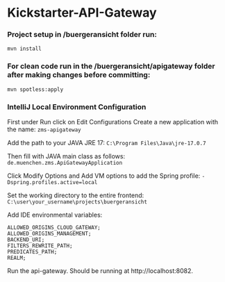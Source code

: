 # Kickstarter-API-Gateway

### Project setup in /buergeransicht folder run:
```
mvn install
```

### For clean code run in the /buergeransicht/apigateway folder after making changes before committing:

```
mvn spotless:apply
```


### IntelliJ Local Environment Configuration
First under Run click on Edit Configurations Create a new application with the name: ```zms-apigateway```

Add the path to your JAVA JRE 17: ```C:\Program Files\Java\jre-17.0.7```

Then fill with JAVA main class as follows: ```de.muenchen.zms.ApiGatewayApplication```

Click Modify Options and Add VM options to add the Spring profile: ```-Dspring.profiles.active=local```

Set the working directory to the entire frontend: ```C:\user\your_username\projects\buergeransicht```

Add IDE environmental variables:
```
ALLOWED_ORIGINS_CLOUD_GATEWAY;
ALLOWED_ORIGINS_MANAGEMENT;
BACKEND_URI;
FILTERS_REWRITE_PATH;
PREDICATES_PATH;
REALM;
```

Run the api-gateway. Should be running at http://localhost:8082.

